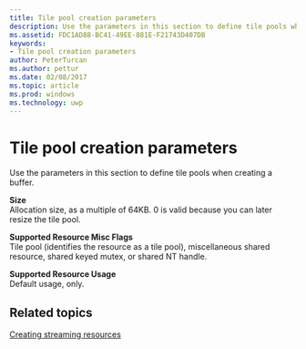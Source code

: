 ---title: Tile pool creation parametersdescription: Use the parameters in this section to define tile pools when creating a buffer.ms.assetid: FDC1AD88-BC41-49EE-881E-F21743D407DBkeywords:- Tile pool creation parametersauthor: PeterTurcanms.author: petturms.date: 02/08/2017ms.topic: articlems.prod: windowsms.technology: uwp---# Tile pool creation parametersUse the parameters in this section to define tile pools when creating a buffer.<span id="Size"></span><span id="size"></span><span id="SIZE"></span>**Size**  Allocation size, as a multiple of 64KB. 0 is valid because you can later resize the tile pool.<span id="Supported_Resource_Misc_Flags"></span><span id="supported_resource_misc_flags"></span><span id="SUPPORTED_RESOURCE_MISC_FLAGS"></span>**Supported Resource Misc Flags**  Tile pool (identifies the resource as a tile pool), miscellaneous shared resource, shared keyed mutex, or shared NT handle.<span id="Supported_Resource_Usage"></span><span id="supported_resource_usage"></span><span id="SUPPORTED_RESOURCE_USAGE"></span>**Supported Resource Usage**  Default usage, only.## <span id="related-topics"></span>Related topics[Creating streaming resources](creating-streaming-resources.md)  